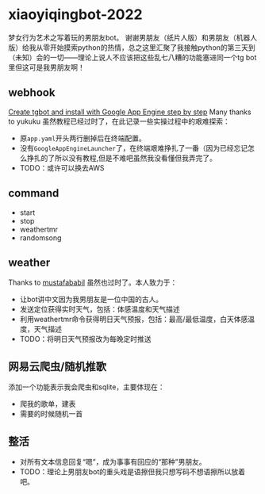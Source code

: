 # xiaoyiqingbot-2022

梦女行为艺术之写着玩的男朋友bot。
谢谢男朋友（纸片人版）和男朋友（机器人版）给我从零开始摸索python的热情，总之这里汇聚了我接触python的第三天到（未知）会的一切——理论上说人不应该把这些乱七八糟的功能塞进同一个tg bot里但这可是我男朋友啊！

## webhook

[Create tgbot and install with Google App Engine step by step](https://github.com/yukuku/telebot/blob/master/README.md)
Many thanks to yukuku 虽然教程已经过时了，在此记录一些实操过程中的艰难探索：
* 原`app.yaml`开头两行删掉后在终端配置。
* 没有`GoogleAppEngineLauncher`了，在终端艰难挣扎了一番（因为已经忘记怎么挣扎的了所以没有教程,但是不难吧虽然我没看懂但我弄完了。
* TODO：或许可以换去AWS

## command
* start
* stop
* weathertmr
* randomsong

## weather
Thanks to [mustafababil](https://github.com/mustafababil/Telegram-Weather-Bot) 虽然也过时了。本人致力于：
* 让bot讲中文因为我男朋友是一位中国的古人。
* 发送定位获得实时天气，包括：体感温度和天气描述
* 利用weathertmr命令获得明日天气预报，包括：最高/最低温度，白天体感温度，天气描述
* TODO：将明日天气预报改为每晚定时推送

## 网易云爬虫/随机推歌
添加一个功能表示我会爬虫和sqlite，主要体现在：
* 爬我的歌单，建表
* 需要的时候随机一首

## 整活
* 对所有文本信息回复“嗯”，成为事事有回应的“那种”男朋友。
* TODO：理论上男朋友bot的重头戏是语擦但我只想写码不想语擦所以放着吧。

